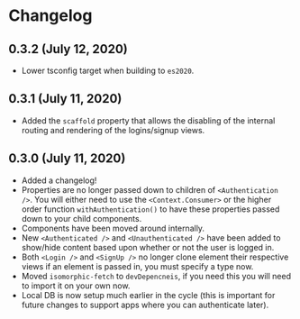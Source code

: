 # Changelog

## 0.3.2 (July 12, 2020)

* Lower tsconfig target when building to `es2020`.

## 0.3.1 (July 11, 2020)

* Added the `scaffold` property that allows the disabling of the internal routing and rendering of the logins/signup views.

## 0.3.0 (July 11, 2020)

* Added a changelog!
* Properties are no longer passed down to children of `<Authentication />`. You will either need to use the `<Context.Consumer>` or the higher order function `withAuthentication()` to have these properties passed down to your child components.
* Components have been moved around internally.
* New `<Authenticated />` and `<Unauthenticated />` have been added to show/hide content based upon whether or not the user is logged in.
* Both `<Login />` and `<SignUp />` no longer clone element their respective views if an element is passed in, you must specify a type now.
* Moved `isomorphic-fetch` to `devDepencneis`, if you need this you will need to import it on your own now.
* Local DB is now setup much earlier in the cycle (this is important for future changes to support apps where you can authenticate later).
